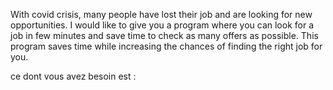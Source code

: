 With covid crisis, many people have lost their job and are looking for new opportunities. I would like to give you a program where you can look for a job in few minutes and save time to check as many offers as possible. This program saves time while increasing the chances of finding the right job for you.

ce dont vous avez besoin est : 
